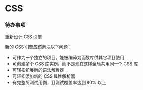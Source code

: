 # CSS

### 待办事项

重新设计 CSS 引擎

新的 CSS 引擎应该解决以下问题：

* 可作为一个独立的项目，能被编译为函数库供其它项目使用
* 可创建多个 CSS 库实例，而不是现在这样全局共用同一个 CSS 库
* 可轻松扩展新的语法解析器
* 可轻松添加新的 CSS 属性解析器
* 有完整的测试用例，且测试覆盖率达到 80% 以上



